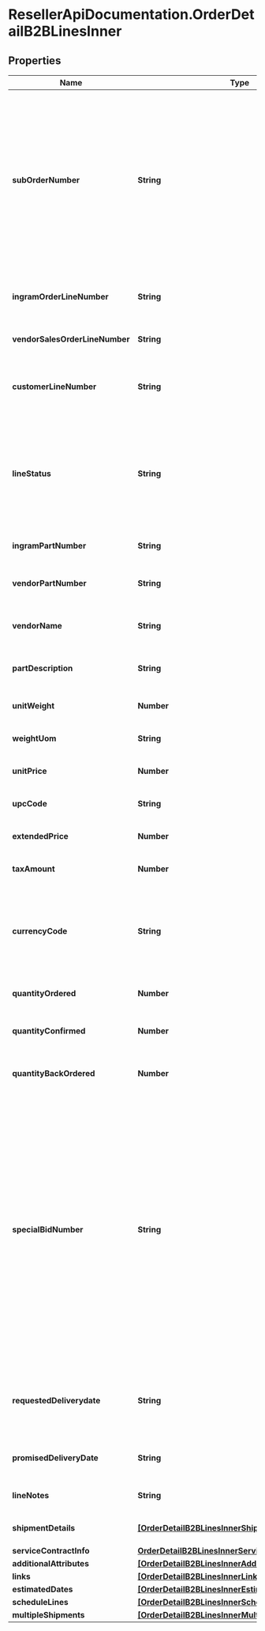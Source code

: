 # ResellerApiDocumentation.OrderDetailB2BLinesInner

## Properties

Name | Type | Description | Notes
------------ | ------------- | ------------- | -------------
**subOrderNumber** | **String** | The sub order number. The two-digit prefix is the warehouse code of the warehouse nearest the reseller. The middle number is the order number. The two-digit suffix is the sub order number. | [optional] 
**ingramOrderLineNumber** | **String** | Unique Ingram Micro line number. Starts with 001. | [optional] 
**vendorSalesOrderLineNumber** | **String** | The vendor&#39;s sales order line number. | [optional] 
**customerLineNumber** | **String** | The reseller&#39;s line item number for reference in their system. | [optional] 
**lineStatus** | **String** | The status for the line item in the order. One of- Backordered, In Progress, Shipped, Delivered, Canceled, On Hold. | [optional] 
**ingramPartNumber** | **String** | Unique IngramMicro part number. | [optional] 
**vendorPartNumber** | **String** | The vendor&#39;s part number for the line item. | [optional] 
**vendorName** | **String** | The vendor&#39;s name for the part in their system. | [optional] 
**partDescription** | **String** | The vendor&#39;s description of the part in their system. | [optional] 
**unitWeight** | **Number** | The unit weight of the line item. | [optional] 
**weightUom** | **String** | The unit of measure for the line item. | [optional] 
**unitPrice** | **Number** | The unit price of the line item. | [optional] 
**upcCode** | **String** | The UPC code of a product. | [optional] 
**extendedPrice** | **Number** | Unit price X quantity for the line item. | [optional] 
**taxAmount** | **Number** | The tax amount for the line item. | [optional] 
**currencyCode** | **String** | The country-specific three character ISO 4217 currency code for the line item. | [optional] 
**quantityOrdered** | **Number** | The quantity ordered of the line item. | [optional] 
**quantityConfirmed** | **Number** | The quantity confirmed for the line item. | [optional] 
**quantityBackOrdered** | **Number** | The quantity backordered for the line item. | [optional] 
**specialBidNumber** | **String** | The line-level bid number provided to the reseller by the vendor for special pricing and discounts. Used to track the bid number in the case of split orders or where different line items have different bid numbers. Line-level bid numbers take precedence over header-level bid numbers. | [optional] 
**requestedDeliverydate** | **String** | Reseller-requested delivery date. Delivery date is not guaranteed. | [optional] 
**promisedDeliveryDate** | **String** | The delivery date promised by IngramMicro. | [optional] 
**lineNotes** | **String** | Line-level notes for the order. | [optional] 
**shipmentDetails** | [**[OrderDetailB2BLinesInnerShipmentDetailsInner]**](OrderDetailB2BLinesInnerShipmentDetailsInner.md) | Shipping details for the line item. | [optional] 
**serviceContractInfo** | [**OrderDetailB2BLinesInnerServiceContractInfo**](OrderDetailB2BLinesInnerServiceContractInfo.md) |  | [optional] 
**additionalAttributes** | [**[OrderDetailB2BLinesInnerAdditionalAttributesInner]**](OrderDetailB2BLinesInnerAdditionalAttributesInner.md) |  | [optional] 
**links** | [**[OrderDetailB2BLinesInnerLinksInner]**](OrderDetailB2BLinesInnerLinksInner.md) |  | [optional] 
**estimatedDates** | [**[OrderDetailB2BLinesInnerEstimatedDatesInner]**](OrderDetailB2BLinesInnerEstimatedDatesInner.md) |  | [optional] 
**scheduleLines** | [**[OrderDetailB2BLinesInnerScheduleLinesInner]**](OrderDetailB2BLinesInnerScheduleLinesInner.md) |  | [optional] 
**multipleShipments** | [**[OrderDetailB2BLinesInnerMultipleShipmentsInner]**](OrderDetailB2BLinesInnerMultipleShipmentsInner.md) |  | [optional] 


